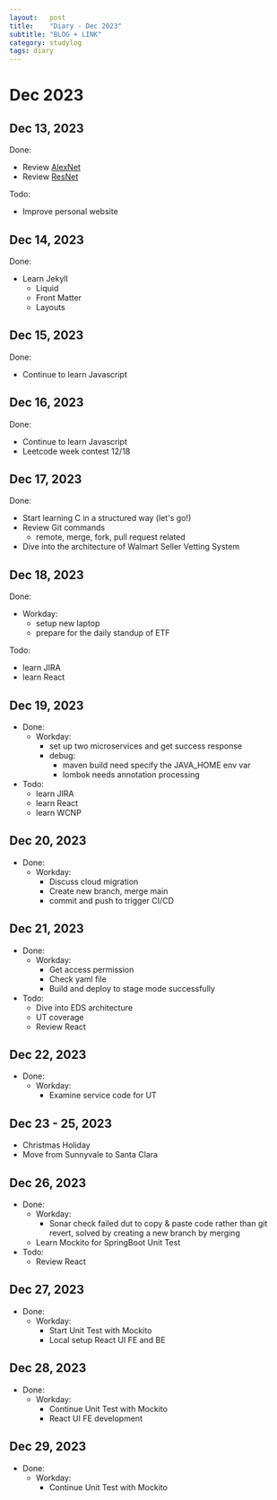 ```yaml
---
layout:   post
title:    "Diary - Dec 2023"
subtitle: "BLOG + LINK"
category: studylog
tags: diary
---
```

# Dec 2023 
## Dec 13, 2023
Done:
- Review [AlexNet](https://papers.nips.cc/paper_files/paper/2012/file/c399862d3b9d6b76c8436e924a68c45b-Paper.pdf)
- Review [ResNet](https://arxiv.org/pdf/1512.03385.pdf)

Todo:
- Improve personal website

## Dec 14, 2023
Done:
- Learn Jekyll
  - Liquid
  - Front Matter
  - Layouts

## Dec 15, 2023
Done:
- Continue to learn Javascript

## Dec 16, 2023
Done:
- Continue to learn Javascript
- Leetcode week contest 12/18

## Dec 17, 2023
Done:
- Start learning C in a structured way (let's go!)
- Review Git commands
  - remote, merge, fork, pull request related
- Dive into the architecture of Walmart Seller Vetting System

## Dec 18, 2023
Done:
- Workday:
  - setup new laptop
  - prepare for the daily standup of ETF

Todo:
  - learn JIRA
  - learn React

## Dec 19, 2023
- Done:
  - Workday:
    - set up two microservices and get success response
    - debug:
      - maven build need specify the JAVA_HOME env var
      - lombok needs annotation processing
- Todo:
  - learn JIRA
  - learn React
  - learn WCNP

## Dec 20, 2023
- Done:
  - Workday:
    - Discuss cloud migration
    - Create new branch, merge main
    - commit and push to trigger CI/CD

## Dec 21, 2023
- Done:
  - Workday:
    - Get access permission
    - Check yaml file
    - Build and deploy to stage mode successfully
- Todo:
  - Dive into EDS architecture
  - UT coverage
  - Review React

## Dec 22, 2023
- Done: 
  - Workday:
    - Examine service code for UT


## Dec 23 - 25, 2023
- Christmas Holiday
- Move from Sunnyvale to Santa Clara

## Dec 26, 2023
- Done:
  - Workday:
    - Sonar check failed dut to copy & paste code rather than git revert, solved by creating a new branch by merging
  - Learn Mockito for SpringBoot Unit Test
- Todo:
  - Review React

## Dec 27, 2023
- Done:
  - Workday:
    - Start Unit Test with Mockito
    - Local setup React UI FE and BE

## Dec 28, 2023
- Done:
  - Workday:
    - Continue Unit Test with Mockito
    - React UI FE development

## Dec 29, 2023
- Done:
  - Workday:
    - Continue Unit Test with Mockito




